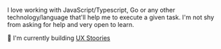 
<!--<img src="./about.png" alt="About me" />
**Akumzy/Akumzy** is a ✨ _special_ ✨ repository because its `README.md` (this file) appears on your GitHub profile.



Here are some ideas to get you started:

- 🔭 I’m currently working on ...
- 🌱 I’m currently learning ...
- 👯 I’m looking to collaborate on ...
- 🤔 I’m looking for help with ...
- 💬 Ask me about ...
- 📫 How to reach me: ...
- 😄 Pronouns: ...
- ⚡ Fun fact: ...
-->

I love working with JavaScript/Typescript, Go or any other technology/language that'll help me to execute a given task.
I'm not shy from asking for help and very open to learn.


🔭 I'm currently building <a href="https://uxstoories.com" target="_blank" title="https://uxstoories.com">UX Stoories </a>
